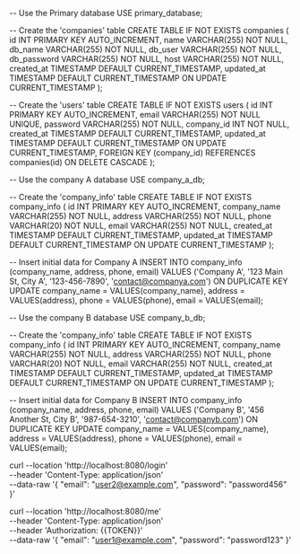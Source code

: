 -- Use the Primary database
USE primary_database;

-- Create the 'companies' table
CREATE TABLE IF NOT EXISTS companies (
  id INT PRIMARY KEY AUTO_INCREMENT,
  name VARCHAR(255) NOT NULL,
  db_name VARCHAR(255) NOT NULL,
  db_user VARCHAR(255) NOT NULL,
  db_password VARCHAR(255) NOT NULL,
  host VARCHAR(255) NOT NULL,
  created_at TIMESTAMP DEFAULT CURRENT_TIMESTAMP,
  updated_at TIMESTAMP DEFAULT CURRENT_TIMESTAMP ON UPDATE CURRENT_TIMESTAMP
);

-- Create the 'users' table
CREATE TABLE IF NOT EXISTS users (
  id INT PRIMARY KEY AUTO_INCREMENT,
  email VARCHAR(255) NOT NULL UNIQUE,
  password VARCHAR(255) NOT NULL,
  company_id INT NOT NULL,
  created_at TIMESTAMP DEFAULT CURRENT_TIMESTAMP,
  updated_at TIMESTAMP DEFAULT CURRENT_TIMESTAMP ON UPDATE CURRENT_TIMESTAMP,
  FOREIGN KEY (company_id) REFERENCES companies(id) ON DELETE CASCADE
);


-- Use the company A database
USE company_a_db;

-- Create the 'company_info' table
CREATE TABLE IF NOT EXISTS company_info (
    id INT PRIMARY KEY AUTO_INCREMENT,
    company_name VARCHAR(255) NOT NULL,
    address VARCHAR(255) NOT NULL,
    phone VARCHAR(20) NOT NULL,
    email VARCHAR(255) NOT NULL,
    created_at TIMESTAMP DEFAULT CURRENT_TIMESTAMP,
    updated_at TIMESTAMP DEFAULT CURRENT_TIMESTAMP ON UPDATE CURRENT_TIMESTAMP
);

-- Insert initial data for Company A
INSERT INTO company_info (company_name, address, phone, email)
VALUES
('Company A', '123 Main St, City A', '123-456-7890', 'contact@companya.com')
ON DUPLICATE KEY UPDATE
    company_name = VALUES(company_name),
    address = VALUES(address),
    phone = VALUES(phone),
    email = VALUES(email);

-- Use the company B database
USE company_b_db;

-- Create the 'company_info' table
CREATE TABLE IF NOT EXISTS company_info (
    id INT PRIMARY KEY AUTO_INCREMENT,
    company_name VARCHAR(255) NOT NULL,
    address VARCHAR(255) NOT NULL,
    phone VARCHAR(20) NOT NULL,
    email VARCHAR(255) NOT NULL,
    created_at TIMESTAMP DEFAULT CURRENT_TIMESTAMP,
    updated_at TIMESTAMP DEFAULT CURRENT_TIMESTAMP ON UPDATE CURRENT_TIMESTAMP
);

-- Insert initial data for Company B
INSERT INTO company_info (company_name, address, phone, email)
VALUES
('Company B', '456 Another St, City B', '987-654-3210', 'contact@companyb.com')
ON DUPLICATE KEY UPDATE
    company_name = VALUES(company_name),
    address = VALUES(address),
    phone = VALUES(phone),
    email = VALUES(email);



curl --location 'http://localhost:8080/login' \
--header 'Content-Type: application/json' \
--data-raw '{
  "email": "user2@example.com",
  "password": "password456"
}'


curl --location 'http://localhost:8080/me' \
--header 'Content-Type: application/json' \
--header 'Authorization: {{TOKEN}}' \
--data-raw '{
  "email": "user1@example.com",
  "password": "password123"
}'
